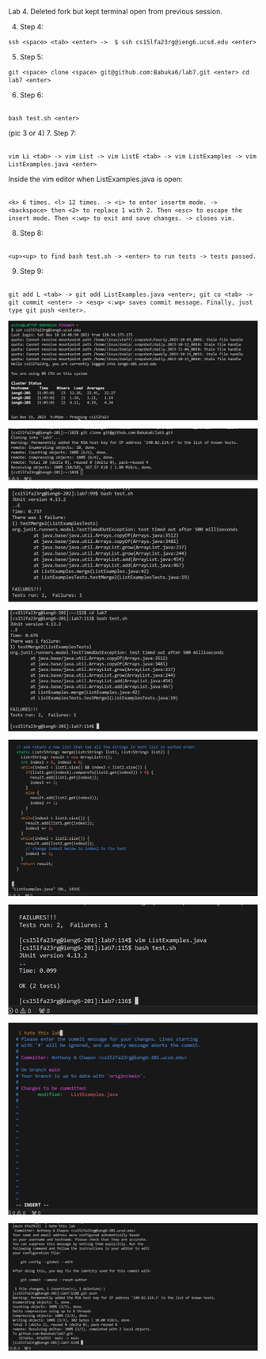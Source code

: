 Lab 4. Deleted fork but kept terminal open from previous session. 

4. Step 4: 
 ```
ssh <space> <tab> <enter> ->  $ ssh cs15lfa23rg@ieng6.ucsd.edu <enter>
```
5. Step 5: 
```
git <space> clone <space> git@github.com:Babuka6/lab7.git <enter> cd lab7 <enter>
 ```
6. Step 6:
```

bash test.sh <enter>
``` 
(pic 3 or 4)
7. Step 7:
```

vim Li <tab> -> vim List -> vim ListE <tab> -> vim ListExamples -> vim ListExamples.java <enter>
```
Inside the vim editor when ListExamples.java is open: 
```

<k> 6 times. <l> 12 times. -> <i> to enter insertm mode. -> <backspace> then <2> to replace 1 with 2. Then <esc> to escape the insert mode. Then <:wq> to exit and save changes. -> closes vim.
```
8. Step 8:
```

<up><up> to find bash test.sh -> <enter> to run tests -> tests passed.
```
9. Step 9:
```

git add L <tab> -> git add ListExamples.java <enter>; git co <tab> -> git commit <enter> -> <esq> <:wq> saves commit message. Finally, just type git push <enter>.
```
 
![alt text](Lab4_one.JPG)

![alt text](Lab4_two.JPG)

![alt text](Lab4_three.JPG)

![alt text](bash_test_sh_fail..JPG)

![alt text](openedvimofListexample.JPG)

![alt text](testpass.JPG)

![alt text](gitcommit.JPG)

![alt text](gitpush.JPG)




